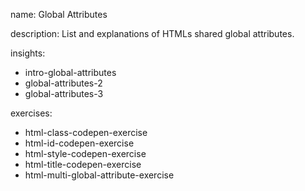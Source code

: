 name: Global Attributes

description: List and explanations of HTMLs shared global attributes.

insights:
  - intro-global-attributes
  - global-attributes-2
  - global-attributes-3
  
exercises:
  - html-class-codepen-exercise
  - html-id-codepen-exercise
  - html-style-codepen-exercise
  - html-title-codepen-exercise
  - html-multi-global-attribute-exercise
  